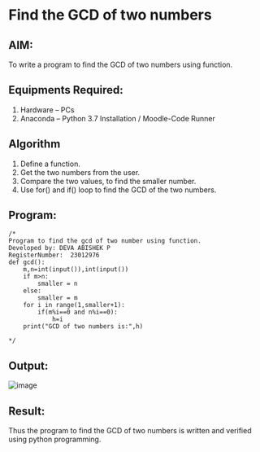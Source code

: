 # Find the GCD of two numbers

## AIM:
To write a program to find the GCD of two numbers using function.

## Equipments Required:
1. Hardware – PCs
2. Anaconda – Python 3.7 Installation / Moodle-Code Runner

## Algorithm
1. Define a function.
2. Get the two numbers from the user.
3. Compare the two values, to find the smaller number.
4. Use for() and if() loop to find the GCD of the two numbers.

## Program:
```
/*
Program to find the gcd of two number using function.
Developed by: DEVA ABISHEK P 
RegisterNumber:  23012976
def gcd():
    m,n=int(input()),int(input())
    if m>n:
        smaller = n
    else:
        smaller = m
    for i in range(1,smaller+1):
        if(m%i==0 and n%i==0):
            h=i
    print("GCD of two numbers is:",h)

*/
```

## Output:
![image](https://github.com/DEVAABISHEK/GCD-of-two-numbers/assets/150319305/5ce4446b-c324-41e1-ae33-b602868083cf)



## Result:
Thus the program to find the GCD of two numbers is written and verified using python programming.
